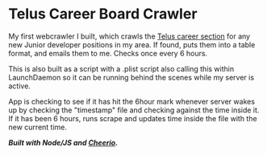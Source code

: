 # Telus Career Board Crawler

My first webcrawler I built, which crawls the [Telus career section](https://www.telus.com/en/digital/careers/) for any new Junior developer positions in my area. If found, puts them into a table format, and emails them to me. Checks once every 6 hours.

This is also built as a script with a .plist script also calling this within LaunchDaemon so it can be running behind the scenes while my server is active.

App is checking to see if it has hit the 6hour mark whenever server wakes up by checking the "timestamp" file and checking against the time inside it. If it has been 6 hours, runs scrape and updates time inside the file with the new current time.

**_Built with Node/JS and [Cheerio](https://cheerio.js.org/)._**
